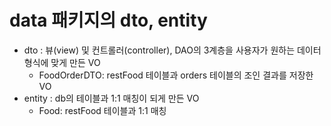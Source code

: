 # data 패키지의 dto, entity

- dto : 뷰(view) 및 컨트롤러(controller), DAO의 3계층을 사용자가 원하는 데이터 형식에 맞게 만든 VO
  - FoodOrderDTO: restFood 테이블과 orders 테이블의 조인 결과를 저장한 VO
- entity : db의 테이블과 1:1 매칭이 되게 만든 VO
  - Food: restFood 테이블과 1:1 매칭